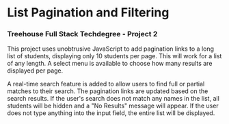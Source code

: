 # List Pagination and Filtering

### Treehouse Full Stack Techdegree - Project 2

This project uses unobtrusive JavaScript to add pagination links to a long list of students, displaying only 10 students per page.
This will work for a list of any length.
A select menu is available to choose how many results are displayed per page.

A real-time search feature is added to allow users to find full or partial matches to their search.
The pagination links are updated based on the search results.
If the user's search does not match any names in the list, all students will be hidden and a "No Results" message will appear.
If the user does not type anything into the input field, the entire list will be displayed.
